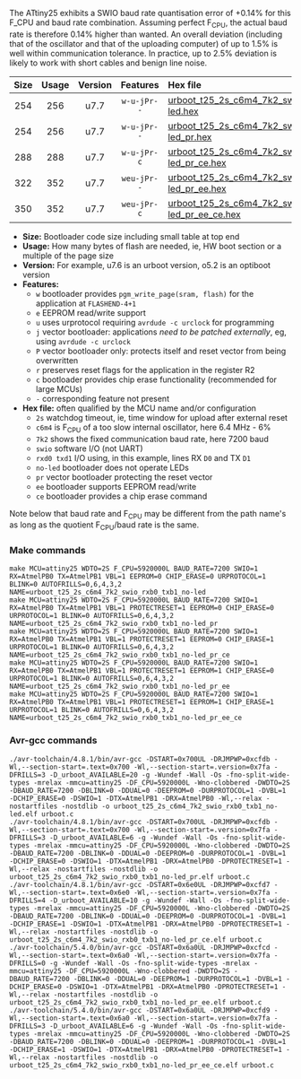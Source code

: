 The ATtiny25 exhibits a SWIO baud rate quantisation error of +0.14% for this F_CPU and baud rate combination. Assuming perfect F<sub>CPU</sub>, the actual baud rate is therefore 0.14% higher than wanted. An overall deviation (including that of the oscillator and that of the uploading computer) of up to 1.5% is well within communication tolerance. In practice, up to 2.5% deviation is likely to work with short cables and benign line noise.

|Size|Usage|Version|Features|Hex file|
|:-:|:-:|:-:|:-:|:--|
|254|256|u7.7|`w-u-jPr--`|[urboot_t25_2s_c6m4_7k2_swio_rxb0_txb1_no-led.hex](https://raw.githubusercontent.com/stefanrueger/urboot.hex/main/mcus/attiny25/watchdog_2_s/internal_oscillator_c-7.50%25/%2B6m400000_hz/%2B%2B%2B7k2_baud/swio_rxb0_txb1/no-led/urboot_t25_2s_c6m4_7k2_swio_rxb0_txb1_no-led.hex)|
|254|256|u7.7|`w-u-jPr--`|[urboot_t25_2s_c6m4_7k2_swio_rxb0_txb1_no-led_pr.hex](https://raw.githubusercontent.com/stefanrueger/urboot.hex/main/mcus/attiny25/watchdog_2_s/internal_oscillator_c-7.50%25/%2B6m400000_hz/%2B%2B%2B7k2_baud/swio_rxb0_txb1/no-led/urboot_t25_2s_c6m4_7k2_swio_rxb0_txb1_no-led_pr.hex)|
|288|288|u7.7|`w-u-jPr-c`|[urboot_t25_2s_c6m4_7k2_swio_rxb0_txb1_no-led_pr_ce.hex](https://raw.githubusercontent.com/stefanrueger/urboot.hex/main/mcus/attiny25/watchdog_2_s/internal_oscillator_c-7.50%25/%2B6m400000_hz/%2B%2B%2B7k2_baud/swio_rxb0_txb1/no-led/urboot_t25_2s_c6m4_7k2_swio_rxb0_txb1_no-led_pr_ce.hex)|
|322|352|u7.7|`weu-jPr--`|[urboot_t25_2s_c6m4_7k2_swio_rxb0_txb1_no-led_pr_ee.hex](https://raw.githubusercontent.com/stefanrueger/urboot.hex/main/mcus/attiny25/watchdog_2_s/internal_oscillator_c-7.50%25/%2B6m400000_hz/%2B%2B%2B7k2_baud/swio_rxb0_txb1/no-led/urboot_t25_2s_c6m4_7k2_swio_rxb0_txb1_no-led_pr_ee.hex)|
|350|352|u7.7|`weu-jPr-c`|[urboot_t25_2s_c6m4_7k2_swio_rxb0_txb1_no-led_pr_ee_ce.hex](https://raw.githubusercontent.com/stefanrueger/urboot.hex/main/mcus/attiny25/watchdog_2_s/internal_oscillator_c-7.50%25/%2B6m400000_hz/%2B%2B%2B7k2_baud/swio_rxb0_txb1/no-led/urboot_t25_2s_c6m4_7k2_swio_rxb0_txb1_no-led_pr_ee_ce.hex)|

- **Size:** Bootloader code size including small table at top end
- **Usage:** How many bytes of flash are needed, ie, HW boot section or a multiple of the page size
- **Version:** For example, u7.6 is an urboot version, o5.2 is an optiboot version
- **Features:**
  + `w` bootloader provides `pgm_write_page(sram, flash)` for the application at `FLASHEND-4+1`
  + `e` EEPROM read/write support
  + `u` uses urprotocol requiring `avrdude -c urclock` for programming
  + `j` vector bootloader: applications *need to be patched externally*, eg, using `avrdude -c urclock`
  + `P` vector bootloader only: protects itself and reset vector from being overwritten
  + `r` preserves reset flags for the application in the register R2
  + `c` bootloader provides chip erase functionality (recommended for large MCUs)
  + `-` corresponding feature not present
- **Hex file:** often qualified by the MCU name and/or configuration
  + `2s` watchdog timeout, ie, time window for upload after external reset
  + `c6m4` is F<sub>CPU</sub> of a too slow internal oscillator, here 6.4 MHz - 6%
  + `7k2` shows the fixed communication baud rate, here 7200 baud
  + `swio` software I/O (not UART)
  + `rxd0 txd1` I/O using, in this example, lines RX `D0` and TX `D1`
  + `no-led` bootloader does not operate LEDs
  + `pr` vector bootloader protecting the reset vector
  + `ee` bootloader supports EEPROM read/write
  + `ce` bootloader provides a chip erase command


Note below that baud rate and F<sub>CPU</sub> may be different from the path name's as long as the quotient F<sub>CPU</sub>/baud rate is the same.

### Make commands
```
make MCU=attiny25 WDTO=2S F_CPU=5920000L BAUD_RATE=7200 SWIO=1 RX=AtmelPB0 TX=AtmelPB1 VBL=1 EEPROM=0 CHIP_ERASE=0 URPROTOCOL=1 BLINK=0 AUTOFRILLS=0,6,4,3,2 NAME=urboot_t25_2s_c6m4_7k2_swio_rxb0_txb1_no-led
make MCU=attiny25 WDTO=2S F_CPU=5920000L BAUD_RATE=7200 SWIO=1 RX=AtmelPB0 TX=AtmelPB1 VBL=1 PROTECTRESET=1 EEPROM=0 CHIP_ERASE=0 URPROTOCOL=1 BLINK=0 AUTOFRILLS=0,6,4,3,2 NAME=urboot_t25_2s_c6m4_7k2_swio_rxb0_txb1_no-led_pr
make MCU=attiny25 WDTO=2S F_CPU=5920000L BAUD_RATE=7200 SWIO=1 RX=AtmelPB0 TX=AtmelPB1 VBL=1 PROTECTRESET=1 EEPROM=0 CHIP_ERASE=1 URPROTOCOL=1 BLINK=0 AUTOFRILLS=0,6,4,3,2 NAME=urboot_t25_2s_c6m4_7k2_swio_rxb0_txb1_no-led_pr_ce
make MCU=attiny25 WDTO=2S F_CPU=5920000L BAUD_RATE=7200 SWIO=1 RX=AtmelPB0 TX=AtmelPB1 VBL=1 PROTECTRESET=1 EEPROM=1 CHIP_ERASE=0 URPROTOCOL=1 BLINK=0 AUTOFRILLS=0,6,4,3,2 NAME=urboot_t25_2s_c6m4_7k2_swio_rxb0_txb1_no-led_pr_ee
make MCU=attiny25 WDTO=2S F_CPU=5920000L BAUD_RATE=7200 SWIO=1 RX=AtmelPB0 TX=AtmelPB1 VBL=1 PROTECTRESET=1 EEPROM=1 CHIP_ERASE=1 URPROTOCOL=1 BLINK=0 AUTOFRILLS=0,6,4,3,2 NAME=urboot_t25_2s_c6m4_7k2_swio_rxb0_txb1_no-led_pr_ee_ce
```

### Avr-gcc commands
```
./avr-toolchain/4.8.1/bin/avr-gcc -DSTART=0x700UL -DRJMPWP=0xcfdb -Wl,--section-start=.text=0x700 -Wl,--section-start=.version=0x7fa -DFRILLS=3 -D_urboot_AVAILABLE=20 -g -Wundef -Wall -Os -fno-split-wide-types -mrelax -mmcu=attiny25 -DF_CPU=5920000L -Wno-clobbered -DWDTO=2S -DBAUD_RATE=7200 -DBLINK=0 -DDUAL=0 -DEEPROM=0 -DURPROTOCOL=1 -DVBL=1 -DCHIP_ERASE=0 -DSWIO=1 -DTX=AtmelPB1 -DRX=AtmelPB0 -Wl,--relax -nostartfiles -nostdlib -o urboot_t25_2s_c6m4_7k2_swio_rxb0_txb1_no-led.elf urboot.c
./avr-toolchain/4.8.1/bin/avr-gcc -DSTART=0x700UL -DRJMPWP=0xcfdb -Wl,--section-start=.text=0x700 -Wl,--section-start=.version=0x7fa -DFRILLS=3 -D_urboot_AVAILABLE=6 -g -Wundef -Wall -Os -fno-split-wide-types -mrelax -mmcu=attiny25 -DF_CPU=5920000L -Wno-clobbered -DWDTO=2S -DBAUD_RATE=7200 -DBLINK=0 -DDUAL=0 -DEEPROM=0 -DURPROTOCOL=1 -DVBL=1 -DCHIP_ERASE=0 -DSWIO=1 -DTX=AtmelPB1 -DRX=AtmelPB0 -DPROTECTRESET=1 -Wl,--relax -nostartfiles -nostdlib -o urboot_t25_2s_c6m4_7k2_swio_rxb0_txb1_no-led_pr.elf urboot.c
./avr-toolchain/4.8.1/bin/avr-gcc -DSTART=0x6e0UL -DRJMPWP=0xcfd7 -Wl,--section-start=.text=0x6e0 -Wl,--section-start=.version=0x7fa -DFRILLS=4 -D_urboot_AVAILABLE=10 -g -Wundef -Wall -Os -fno-split-wide-types -mrelax -mmcu=attiny25 -DF_CPU=5920000L -Wno-clobbered -DWDTO=2S -DBAUD_RATE=7200 -DBLINK=0 -DDUAL=0 -DEEPROM=0 -DURPROTOCOL=1 -DVBL=1 -DCHIP_ERASE=1 -DSWIO=1 -DTX=AtmelPB1 -DRX=AtmelPB0 -DPROTECTRESET=1 -Wl,--relax -nostartfiles -nostdlib -o urboot_t25_2s_c6m4_7k2_swio_rxb0_txb1_no-led_pr_ce.elf urboot.c
./avr-toolchain/5.4.0/bin/avr-gcc -DSTART=0x6a0UL -DRJMPWP=0xcfcd -Wl,--section-start=.text=0x6a0 -Wl,--section-start=.version=0x7fa -DFRILLS=0 -g -Wundef -Wall -Os -fno-split-wide-types -mrelax -mmcu=attiny25 -DF_CPU=5920000L -Wno-clobbered -DWDTO=2S -DBAUD_RATE=7200 -DBLINK=0 -DDUAL=0 -DEEPROM=1 -DURPROTOCOL=1 -DVBL=1 -DCHIP_ERASE=0 -DSWIO=1 -DTX=AtmelPB1 -DRX=AtmelPB0 -DPROTECTRESET=1 -Wl,--relax -nostartfiles -nostdlib -o urboot_t25_2s_c6m4_7k2_swio_rxb0_txb1_no-led_pr_ee.elf urboot.c
./avr-toolchain/5.4.0/bin/avr-gcc -DSTART=0x6a0UL -DRJMPWP=0xcfd9 -Wl,--section-start=.text=0x6a0 -Wl,--section-start=.version=0x7fa -DFRILLS=3 -D_urboot_AVAILABLE=6 -g -Wundef -Wall -Os -fno-split-wide-types -mrelax -mmcu=attiny25 -DF_CPU=5920000L -Wno-clobbered -DWDTO=2S -DBAUD_RATE=7200 -DBLINK=0 -DDUAL=0 -DEEPROM=1 -DURPROTOCOL=1 -DVBL=1 -DCHIP_ERASE=1 -DSWIO=1 -DTX=AtmelPB1 -DRX=AtmelPB0 -DPROTECTRESET=1 -Wl,--relax -nostartfiles -nostdlib -o urboot_t25_2s_c6m4_7k2_swio_rxb0_txb1_no-led_pr_ee_ce.elf urboot.c
```

